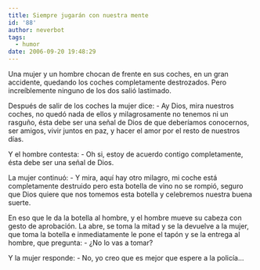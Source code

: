```yaml
---
title: Siempre jugarán con nuestra mente
id: '88'
author: neverbot
tags:
  - humor
date: 2006-09-20 19:48:29
---
```


Una mujer y un hombre chocan de frente en sus coches, en un gran accidente, quedando los coches completamente destrozados. Pero increíblemente ninguno de los dos salió lastimado.

Después de salir de los coches la mujer dice: - Ay Dios, mira nuestros coches, no quedó nada de ellos y milagrosamente no tenemos ni un rasguño, ésta debe ser una señal de Dios de que deberíamos conocernos, ser amigos, vivir juntos en paz, y hacer el amor por el resto de nuestros días.

Y el hombre contesta: - Oh si, estoy de acuerdo contigo completamente, ésta debe ser una señal de Dios.

La mujer continuó: - Y mira, aquí hay otro milagro, mi coche está completamente destruido pero esta botella de vino no se rompió, seguro que Dios quiere que nos tomemos esta botella y celebremos nuestra buena suerte.

En eso que le da la botella al hombre, y el hombre mueve su cabeza con gesto de aprobación. La abre, se toma la mitad y se la devuelve a la mujer, que toma la botella e inmediatamente le pone el tapón y se la entrega al hombre, que pregunta: - ¿No lo vas a tomar?

Y la mujer responde: - No, yo creo que es mejor que espere a la policía...